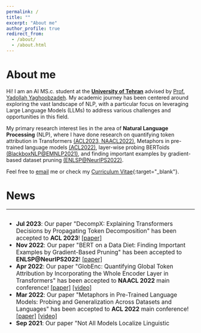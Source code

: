 ```yaml
---
permalink: /
title: ""
excerpt: "About me"
author_profile: true
redirect_from: 
  - /about/
  - /about.html
---
```


About me
======
Hi! I am an AI MS.c. student at the <b>[University of Tehran](https://www.ut.ac.ir/en)</b> advised by [Prof. Yadollah Yaghoobzadeh](https://yyaghoobzadeh.github.io/). My academic journey has been centered around exploring the vast landscape of NLP, with a particular focus on leveraging Large Language Models (LLMs) to address various challenges and opportunities in this field.

<!-- Previously, I recieved my master's degree at the <b>University of Tehran</b> advised by [Prof. Yadollah Yaghoobzadeh]
<!-- (https://yyaghoobzadeh.github.io/){:target="_blank"} on natural language processing (NLP).

<!-- and [Prof. Mohammad Taher Pilehvar](https://pilehvar.github.io/){:target="_blank"}.
<!-- Hi! I am a master's student at the <b>University of Tehran</b>, and I have the pleasure of working with [Mohammad Taher Pilehvar](https://pilehvar.github.io/){:target="_blank"}, [Yadollah Yaghoobzadeh](https://yyaghoobzadeh.github.io/){:target="_blank"}, and [Azadeh Shakery](https://ece.ut.ac.ir/en/~shakery){:target="_blank"} on natural language processing (NLP) and deep learning. -->

My primary research interest lies in the area of <b>Natural Language Processing</b> (NLP), where I have done research on quantifying token attribution in Transformers [(ACL2023, ](https://aclanthology.org/2023.acl-long.149/)[NAACL2022)](https://aclanthology.org/2022.naacl-main.19), Metaphors in pre-trained language models [(ACL2022)](https://aclanthology.org/2022.acl-long.144/), layer-wise probing BERToids [(BlackboxNLP@EMNLP2021)](https://aclanthology.org/2021.blackboxnlp-1.29), and finding important examples by gradient-based dataset pruning [(ENLSP@NeurIPS2022)](https://arxiv.org/abs/2211.05610).
<!-- My B.Sc. final project was about assessing toxic detection knowledge of foundation models where I showed their interesting ability gained in pre-training as well as possible biases towards specific persons or groups. -->

Feel free to [email](mailto:mohsenfayyaz@cs.ucla.edu) me or check my [Curriculum Vitae](/files/MohsenFayyaz_CV.pdf){:target="_blank"}.

News
======
------
<font size="3">
<div style="overflow-y: auto; max-height: 300px; padding-right: 10px; font-size: 15.5px;">
<ul>
	<li>
		<b>Jul 2023</b>: Our paper "DecompX: Explaining Transformers Decisions by Propagating Token Decomposition" has been accepted to <b>ACL 2023</b>! 
		<a href="https://aclanthology.org/2023.acl-long.149/" target="_blank">[paper]</a>
	</li>
	<li>
		<b>Nov 2022</b>: Our paper "BERT on a Data Diet: Finding Important Examples by Gradient-Based Pruning" has been accepted to <b>ENLSP@NeurIPS2022</b>! 
		<a href="https://arxiv.org/abs/2211.05610" target="_blank">[paper]</a>
	</li>
	<li>
		<b>Apr 2022</b>: Our paper "GlobEnc: Quantifying Global Token Attribution by Incorporating the Whole Encoder Layer in Transformers" has been accepted to <b>NAACL 2022</b> main conference! 
		<a href="https://aclanthology.org/2022.naacl-main.19.pdf" target="_blank">[paper]</a>
		<a href="https://youtu.be/jgd9kUJlug4" target="_blank">[video]</a>
	</li>
	<li>
		<b>Mar 2022</b>: Our paper "Metaphors in Pre-Trained Language Models: Probing and Generalization Across Datasets and Languages" has been accepted to <b>ACL 2022</b> main conference! 
		<a href="https://aclanthology.org/2022.acl-long.144/" target="_blank">[paper]</a>
		<a href="https://www.youtube.com/watch?v=UKWFZSiP7OY" target="_blank">[video]</a>
	</li>
	<li>
		<b>Sep 2021</b>: Our paper "Not All Models Localize Linguistic Knowledge in the Same Place: A Layer-wise Probing on BERToids’ Representations" has been accepted to <b>EMNLP 2021</b> (BlackboxNLP)! 
		<a href="https://aclanthology.org/2021.blackboxnlp-1.29/">[paper]</a>
		<!-- <a href="/posts/layer-wise-probing-on-bertoids">[blog]</a> -->
	</li>
	<li>
		<b>Aug 2021</b>: Accepted to enroll in graduate school as a top student without passing the entrance examinations, University of Tehran
	</li>
	<li>
		<b>Dec 2020</b>: Received Faculty of Engineering Award for ranking 1st among all Computer Engineering students, University of Tehran
	</li>
	<li>
		<b>Dec 2020</b>: <a href="https://nlpdataset.ir/" target="_blank">nlpdataset.ir</a> is online for listing NLP datasets and tools for  research and development in Farsi NLP.
	</li>
	<li>
		<b>Dec 2019</b>: Received Faculty of Engineering Award for ranking 3rd among all Computer Engineering students, University of Tehran
	</li>
</ul>
</div>
</font>
